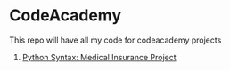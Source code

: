 # CodeAcademy
This repo will have all my code for codeacademy projects

1. [Python Syntax: Medical Insurance Project](https://gist.github.com/7efe06c2e430cc1fb9e227f835f28c57)
